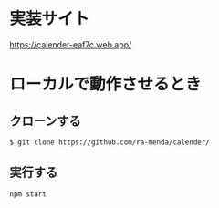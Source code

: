 # 実装サイト
https://calender-eaf7c.web.app/

# ローカルで動作させるとき

## クローンする
`$ git clone https://github.com/ra-menda/calender/`

## 実行する
`npm start`
